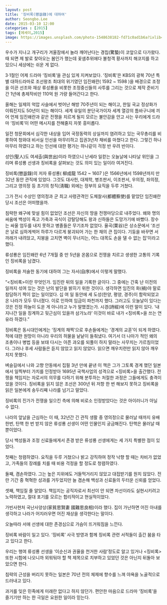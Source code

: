 ```yaml
---
layout: post
title: '징비록(懲毖錄)에 대하여'
author: Seongbo.Lee
date: 2015-03-10 12:00
categories : [2015]
tags: [에세이,2015]
image: https://images.unsplash.com/photo-1548638182-fd71c0ad1b6a?ixlib=rb-1.2.1&ixid=eyJhcHBfaWQiOjEyMDd9&auto=format&fit=crop&w=934&q=70
---
```


우수가 지나고 개구리가 겨울잠에서 놀라 깨어난다는 경칩(驚蟄)이 코앞으로 다가왔다. 때 되면 제 발로 찾아오는 봄인가 했는데 꽃샘추위에다 불청객 황사까지 해코지를 하고 있으니 세상에는 쉬운 게 없다.

3·1절인 어제 드라마 ‘징비록’을 관심 있게 지켜보았다. ‘징비록’은 KBS의 광복 70년 특별 대하드라마로 조선왕조 최대의 위기였던 임진왜란( 1592 ~ 1598 )을 배경으로 조정을 이끈 선조와 재상 류성룡을 비롯한 조정중신들의 사투를 그리는 것으로 제작 준비기간 1년에 총제작비만 110억 원 가량 들어간다고 한다.

올해는 일제의 억압 사슬에서 벗어난 해방 70주년이 되는 해이고, 한일 국교 정상화가 이뤄진지도 50년이 되는 해이다. 세계 유일의 분단국가이자 세계 열강의 틈바구니에 끼어 언제 임진왜란과 같은 전쟁을 치르게 될지 모르는 불안감을 안고 사는 우리에게 드라마 ‘징비록’이 어떤 메시지를 전해줄지 자못 흥미롭다.

일전 청문회에서 심각한 내상을 입어 국정동력의 상실까지 염려하고 있는 국무총리를 비롯하여 청와대 비서실 인선을 마무리하고 집권3년차 채비를 마쳤다고 한다. 그렇긴 하나 마무리 하였다고 하는 인선에 대한 평가는 하나같이 걱정 반 우려 반이다.

성인(聖人)도 여세출(與世出)이라 하였으니 난세라 일컫는 오늘날에 나타날 위인을 그리며 류성룡 선생과 징비록을 살펴보는 것도 의미 있는 일이라 여겨진다.

징비록(懲毖錄)의 저자 류성룡( 柳成龍 1542 ~ 1607 )은 1566년에서 1598년까지 만 32년 동안 관직에 있었다. 그것도 대사헌, 대제학, 병조판서, 이조판서, 우의정, 좌의정, 그리고 영의정 등 초기의 청직(淸職) 외에는 정부의 요직을 두루 거쳤다.

그가 전시 수상인 영의정과 군 최고 사령관격인 도체찰사(都體察使)를 맡았던 임진왜란 당시 조선은 어떠했을까.

침략한 왜구에 맞설 힘이 없었던 조선은 자신의 땅을 전쟁마당으로 내주었다. 왜와 명의 싸움에 백성이 죽고 가축과 곡식이 강탈당해도 왕과 신하들은 도망가기에 바빴다. 장수는 싸울 엄두를 내지 못하고 병졸들은 무기조차 없었다. 율곡(栗谷)은 상소문에서 ‘조선은 날로 심하게썩어 하루가 다르게 붕괴되어 가는 한 채의 큰 집이다. 기둥을 바꾸면 서까래가 내려앉고, 지붕을 고치면 벽이 무너지는, 어느 대목도 손을 댈 수 없는 집’이라고 했다.

류성룡은 임진왜란 6년 7개월 중 만 5년을 온몸으로 전쟁을 치르고 생생한 고통의 기록인 징비록을 남겼다.

징비록을 저술한 동기에 대하여 그는 자서(自序)에서 이렇게 말했다.

“<징비록>이란 무엇인가. 임진란 뒤의 일을 기록한 글이다. 그 중에는 간혹 난 이전의 일까지 섞여 있는 것은 난의 발단을 밝히기 위한 것이다. 생각하면 임진의 화(禍)야 말로 참담하기 짝이 없는 일이었다. 십 여 일 동안에 세 도성(한양, 평양, 경주)이 함락되었고 온 나라가 모두 무너졌다. 이로 인하여 임금이 파천까지 했다. 그러고도 오늘날이 있다는 것은 진정 하늘이 도운 게 아니라고 누가 말했겠는가. 시경(詩經)에 이런 말이 있다. ‘내 지나간 일을 징계하고 뒷근심이 있을까 삼가노라’ 이것이 바로 내가 <징비록>을 쓰는 연유라 하겠다.”

징비록은 동시대인에게는 ‘징계의 채찍’으로 후손들에게는 ‘경계의 교훈’이 되게 하였다. 적에 대한 원망이 아니라 우리의 허물을 낱낱이 들춰냈다. 여기서 더 나아가 적인 왜의 조총이나 병법 등을 보태 다시는 아픈 과오를 되풀이 하지 말라는 사무치는 가르침이었다. 그러나 후세 사람들은 듣지 않았고 읽지 않았다. 읽으면 깨우치련만 읽지 않아 깨우치지 못했다. 

벼슬길에서 나와 고향 안동에서 집필 3년 만에 끝낸 이 책은 그가 그토록 경계 했던 일본에서 일찍부터 가치를 인정받아 1695년 국책사업의 성격으로 <징비록>을 출간했다. 전쟁을 책임지는 자로서의 의무를 다하기 위해 분투하는 처절한 과정은 그들에게도 충격이었을 것이다. 징비록을 읽지 않은 조선은 300년 뒤 저항 한 번 해보지 못하고 징비록을 읽은 일본에게 송두리째 나라를 넘기고 말았다.

징비록의 진가가 전쟁을 일으킨 측에 의해 비로소 인정받았다는 것은 아이러니가 아닐 수 없다.

나라의 앞날을 근심하는 이 때, 32년간 긴 관직 생활 중 영의정으로 물러날 때까지 유배한번, 탄핵 한 번 받지 않은 류성룡 선생이 어떤 인물인지 궁금해진다. 탄핵은 물러날 때뿐이었다.

당시 백성들과 조정 신료들에게서 존경 받은 류성룡 선생에게는 세 가지 특별한 점이 있었다.

첫째는 청렴하였다. 요직을 두루 거쳤으나 밝고 강직하여 정작 낙향 할 때는 차비가 없었고, 가족들의 장례를 치를 때 비용 걱정을 할 정도로 청렴하였다.

둘째, 겸손하였다. 그는 높은 지위에도 거들먹거리지 않았고 대접받기를 원치 않았다. 전란 기간 중 혁혁한 성과를 거두었지만 늘 겸손해 백성과 신료들의 두터운 신뢰를 얻었다.

셋째, 책임질 줄 알았다. 책임지는 공직자로서 최선이 안 되면 차선이라도 실현시키려고 노력하였고, 절대 포기를 모르는 합리적이고 현실적이었다.

가빈사현처 국난사양상(家貧思賢妻 國難思良相)이라 했다. 집이 가난하면 어진 아내를 생각하고 나라가 어지러우면 어진 재상을 생각한다는 말이다.

오늘따라 서애 선생에 대한 존경심으로 가슴이 뜨거워짐을 느낀다.

징비록 바람이 일고 있다. ‘징비록’ 사극 방영과 함께 징비록 관련 서적들이 출간 붐을 타고 있다고 한다.

우리는 행여 류성룡 선생을 ‘이순신과 권율을 천거한 사람’정도로 알고 있거나 <징비록> 또한 시험에 나오니까 외워둬야 할 책 제목으로 치부하고 있었던 것은 아닌지 뒤돌아  보았으면 한다.

침략의 근성을 버리지 못하는 일본은 70년 전의 체제에 향수를 느껴 야욕을 노골적으로 드러내고 있다.

과거를 잊은 민족에게 미래란 없다고 하지 않던가. 편안한 마음으로 드라마 ‘징비록’을 즐기기만 하는 한 극일은 요원한 일이라 믿는다.
